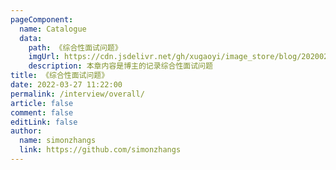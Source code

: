 ```yaml
---
pageComponent:
  name: Catalogue
  data:
    path: 《综合性面试问题》
    imgUrl: https://cdn.jsdelivr.net/gh/xugaoyi/image_store/blog/20200204143633.png
    description: 本章内容是博主的记录综合性面试问题
title: 《综合性面试问题》
date: 2022-03-27 11:22:00
permalink: /interview/overall/
article: false
comment: false
editLink: false
author:
  name: simonzhangs
  link: https://github.com/simonzhangs
---
```

